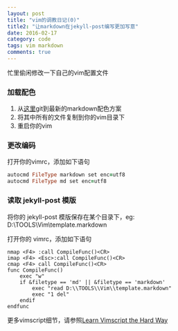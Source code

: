 ```yaml
---
layout: post
title: "vim的调教日记(0)"
title2: "让markdown在jekyll-post编写更加写意"
date: 2016-02-17
category: code
tags: vim markdown
comments: true
---
```

忙里偷闲修改一下自己的vim配置文件

### 加载配色

1. 从[这里](https://github.com/plasticboy/vim-markdown)git到最新的markdown配色方案
2. 将其中所有的文件复制到你的vim目录下
3. 重启你的vim

### 更改编码

打开你的vimrc，添加如下语句

```rb
autocmd FileType markdown set enc=utf8
autocmd FileType md set enc=utf8
```

### 读取 jekyll-post 模版

将你的 jekyll-post 模版保存在某个目录下，eg: 
D:\TOOLS\Vim\template.markdown

打开你的 vimrc，添加如下语句
```vim
nmap <F4> :call CompileFunc()<CR>
imap <F4> <Esc>:call CompileFunc()<CR>
cmap <F4> call CompileFunc()<CR>
func CompileFunc()
	exec "w"
	if &filetype == 'md' || &filetype == 'markdown'
		exec "read D:\\TOOLS\\Vim\\template.markdown"
		exec "1 del"
	endif
endfunc
```

更多vimscript细节，请参照[Learn Vimscript the Hard Way](http://learnvimscriptthehardway.stevelosh.com/)
